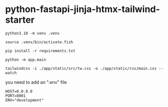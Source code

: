 # python-fastapi-jinja-htmx-tailwind-starter

`python3.10 -m venv .venv`

`source .venv/bin/activate.fish`

`pip install -r requirements.txt`

```
python -m app.main
```

```
tailwindcss -i ./app/static/src/tw.css -o ./app/static/css/main.css --watch
```

you need to add an ".env" file

```
HOST=0.0.0.0
PORT=8001
ENV="development"
```